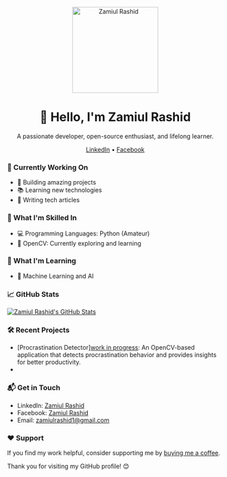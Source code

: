 <p align="center">
  <img src="your_profile_image_url" alt="Zamiul Rashid" width="200" height="200">
</p>

<h1 align="center">👋 Hello, I'm Zamiul Rashid</h1>

<p align="center">
  A passionate developer, open-source enthusiast, and lifelong learner.
</p>

<p align="center">
  <a href="https://www.linkedin.com/in/zamiul-rashid-09a178223">LinkedIn</a> •
  <a href="https://www.facebook.com/zamiul.rashid/">Facebook</a>
</p>

### 💼 Currently Working On

- 🚀 Building amazing projects
- 📚 Learning new technologies
- 📖 Writing tech articles

### 🚀 What I'm Skilled In

- 💻 Programming Languages: Python (Amateur)
- 🧠 OpenCV: Currently exploring and learning

### 🌱 What I'm Learning

- 🧠 Machine Learning and AI

### 📈 GitHub Stats

[![Zamiul Rashid's GitHub Stats](https://github-readme-stats.vercel.app/api?username=yourusername&show_icons=true)](https://github.com/yourusername)

### 🛠️ Recent Projects

- [Procrastination Detector][work in progress](https://github.com/yourusername/procrastination-detector): An OpenCV-based application that detects procrastination behavior and provides insights for better productivity.
- 

### 📬 Get in Touch

- LinkedIn: [Zamiul Rashid](https://www.linkedin.com/in/zamiul-rashid-09a178223)
- Facebook: [Zamiul Rashid](https://www.facebook.com/zamiul.rashid/)
- Email: zamiulrashid1@gmail.com

### ❤️ Support

If you find my work helpful, consider supporting me by [buying me a coffee](https://www.buymeacoffee.com/yourusername).

Thank you for visiting my GitHub profile! 😊
